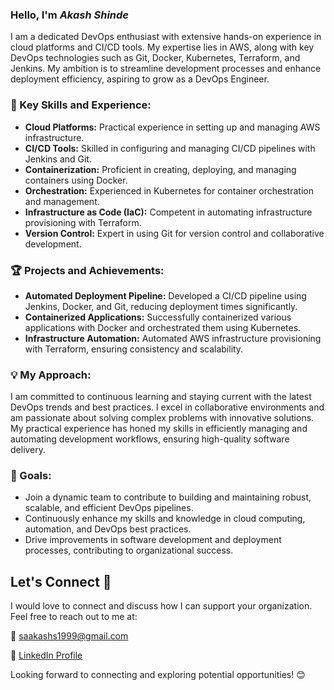 ### Hello, I'm *Akash Shinde*

I am a dedicated DevOps enthusiast with extensive hands-on experience in cloud platforms and CI/CD tools. My expertise lies in AWS, along with key DevOps technologies such as Git, Docker, Kubernetes, Terraform, and Jenkins. My ambition is to streamline development processes and enhance deployment efficiency, aspiring to grow as a DevOps Engineer.

### 🔑 Key Skills and Experience:

- **Cloud Platforms:** Practical experience in setting up and managing AWS infrastructure.
- **CI/CD Tools:** Skilled in configuring and managing CI/CD pipelines with Jenkins and Git.
- **Containerization:** Proficient in creating, deploying, and managing containers using Docker.
- **Orchestration:** Experienced in Kubernetes for container orchestration and management.
- **Infrastructure as Code (IaC):** Competent in automating infrastructure provisioning with Terraform.
- **Version Control:** Expert in using Git for version control and collaborative development.

### 🏆 Projects and Achievements:

- **Automated Deployment Pipeline:** Developed a CI/CD pipeline using Jenkins, Docker, and Git, reducing deployment times significantly.
- **Containerized Applications:** Successfully containerized various applications with Docker and orchestrated them using Kubernetes.
- **Infrastructure Automation:** Automated AWS infrastructure provisioning with Terraform, ensuring consistency and scalability.

### 💡 My Approach:

I am committed to continuous learning and staying current with the latest DevOps trends and best practices. I excel in collaborative environments and am passionate about solving complex problems with innovative solutions. My practical experience has honed my skills in efficiently managing and automating development workflows, ensuring high-quality software delivery.

### 🎯 Goals:

- Join a dynamic team to contribute to building and maintaining robust, scalable, and efficient DevOps pipelines.
- Continuously enhance my skills and knowledge in cloud computing, automation, and DevOps best practices.
- Drive improvements in software development and deployment processes, contributing to organizational success.

## Let's Connect 🤝

I would love to connect and discuss how I can support your organization. Feel free to reach out to me at:

📧 [saakashs1999@gmail.com](mailto:saakashs1999@gmail.com)

🔗 [LinkedIn Profile](https://www.linkedin.com/in/shinde-aakash/) 

Looking forward to connecting and exploring potential opportunities! 😊

<!---
aakashshinde09/aakashshinde09 is a ✨ special ✨ repository because its README.md (this file) appears on your GitHub profile.
You can click the Preview link to take a look at your changes.
--->
